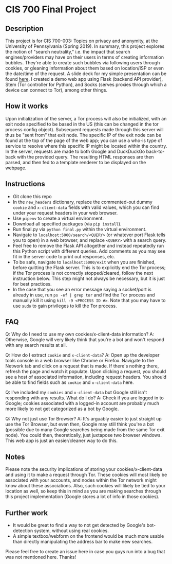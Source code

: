 # CIS 700 Final Project

## Description
This project is for CIS 700-003: Topics on privacy and anonymity, at the University of Pennsylvania (Spring 2019). In summary, this project explores the notion of "search neutrality," i.e. the impact that search engines/providers may have on their users in terms of creating information bubbles. They're able to create such bubbles via following users through cookies, or gleaning information about them based on location/ISP or even the date/time of the request. A slide deck for my simple presentation can be found [here](https://docs.google.com/presentation/d/1FlfdMiPt_D1AJ7Yd5l980BO7q32fm5uQXUVSkMuGg2c/edit?usp=sharing). I created a demo web app using Flask (backend API provider), Stem (Tor controller for Python), and Socks (serves proxies through which a device can connect to Tor), among other things.

## How it works
Upon initialization of the server, a Tor process will also be initialized, with an exit node specified to be based in the US (this can be changed in the tor process config object). Subsequent requests made through this server will thus be "sent from" that exit node. The specific IP of the exit node can be found at the top of the page of the web app; you can use a who-is type of service to resolve where this specific IP might be located within the country. In the server, requests are made to both Google and DuckDuckGo back-to-back with the provided query. The resulting HTML responses are then parsed, and then fed to a template renderer to be displayed on the webpage. 

## Instructions
 - Git clone this repo
 - In the `new_headers` dictionary, replace the commented-out dummy `cookie` and `x-client-data` fields with valid values, which you can find under your request headers in your web browser.
 - Use `pipenv` to create a virtual environment.
 - Download all specified packages (via `pip install`).
 - Run final.py via `python final.py` within the virtual environment.
 - Navigate to `localhost:5000/search/<QUERY>` (or whatever port Flask tells you to open) in a web browser, and replace `<QUERY>` with a search query.
 - Feel free to remove the Flask API altogether and instead repeatedly run this Python script with different queries. Add comments as you may see fit in the server code to print out responses, etc.
 - To be safe, navigate to `localhost:5000/exit` when you are finished, before quitting the Flask server. This is to explicitly end the Tor process; if the Tor process is not correctly stopped/cleared, follow the next instruction below. This step might not always be necessary, but it is just for best practices.
 - In the case that you see an error message saying a socket/port is already in use, run `ps -ef | grep tor` and find the Tor process and manually kill it using `kill -9 <PROCESS ID #>`. Note that you may have to use `sudo` to gain privileges to kill the Tor process. 

## FAQ
Q: Why do I need to use my own cookies/x-client-data information?
A: Otherwise, Google will very likely think that you're a bot and won't respond with any search results at all. 

Q: How do I extract `cookie` and `x-client-data`? 
A: Open up the developer tools console in a web browser like Chrome or Firefox. Navigate to the Network tab and click on a request that is made. If there's nothing there, refresh the page and watch it populate. Upon clicking a request, you should see a host of associated information, including request headers. You should be able to find fields such as `cookie` and `x-client-data` here.

Q: I've included my `cookies` and `x-client-data` but Google still isn't responding with any results. What do I do?
A: Check if you are logged in to Google; cookies associated with a logged-in account are probably much more likely to not get categorized as a bot by Google.

Q: Why not just use Tor Browser?
A: It's arguably easier to just straight up use the Tor Browser, but even then, Google may still think you're a bot (possible due to many Google searches being made from the same Tor exit node). You could then, theoretically, just juxtapose two browser windows. This web app is just an easier/cleaner way to do this.

## Notes
Please note the security implications of storing your cookies/x-client-data and using it to make a request through Tor. These cookies will most likely be associated with your accounts, and nodes within the Tor network might know about these associations. Also, such cookies will likely be tied to your location as well, so keep this in mind as you are making searches through this project implementation (Google stores a lot of info in those cookies).

## Further work
 - It would be great to find a way to not get detected by Google's bot-detection system, without using real cookies.
 - A simple textbox/webform on the frontend would be much more usable than directly manipulating the address bar to make new searches. 

Please feel free to create an issue here in case you guys run into a bug that was not mentioned here. Thanks!













